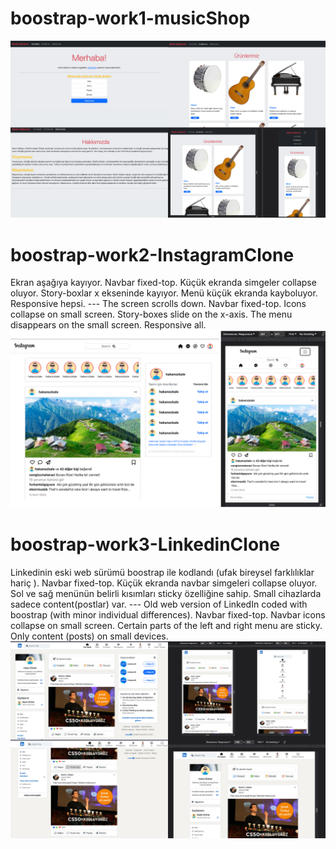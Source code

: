 # boostrap-work1-musicShop  
![boostrap-work1-musicShop](/patika-boostrap/boostrap-work1-MusicShop.png)

# boostrap-work2-InstagramClone 
Ekran aşağıya kayıyor. Navbar fixed-top. Küçük ekranda simgeler collapse oluyor. Story-boxlar x ekseninde kayıyor. Menü küçük ekranda kayboluyor. Responsive hepsi. --- The screen scrolls down. Navbar fixed-top. Icons collapse on small screen. Story-boxes slide on the x-axis. The menu disappears on the small screen. Responsive all.
![boostrap-work2-InstagramClone](/patika-boostrap/boostrap-work2-InstagramClone.png)

# boostrap-work3-LinkedinClone 
Linkedinin eski web sürümü boostrap ile kodlandı (ufak bireysel farklılıklar hariç ). Navbar fixed-top. Küçük ekranda navbar simgeleri collapse oluyor. Sol ve sağ menünün belirli kısımları sticky özelliğine sahip. Small cihazlarda sadece content(postlar) var. --- Old web version of LinkedIn coded with boostrap (with minor individual differences). Navbar fixed-top. Navbar icons collapse on small screen. Certain parts of the left and right menu are sticky. Only content (posts) on small devices.
![boostrap-work3-LinkedinClone](/patika-boostrap/boostrap-work3-LinkedinClone.png)